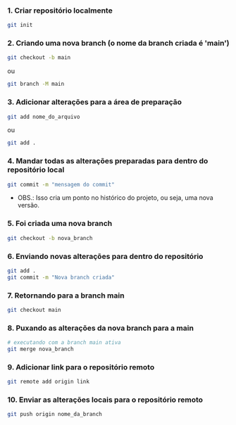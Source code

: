 ### 1. Criar repositório localmente

```bash
git init
```

### 2. Criando uma nova branch (o nome da branch criada é 'main')

```bash
git checkout -b main
```

ou

```bash
git branch -M main
```

### 3. Adicionar alterações para a área de preparação

```bash
git add nome_do_arquivo
```

ou

```bash
git add .
```

### 4. Mandar todas as alterações preparadas para dentro do repositório local

```bash
git commit -m "mensagem do commit"
```

- OBS.: Isso cria um ponto no histórico do projeto, ou seja, uma nova versão.

### 5. Foi criada uma nova branch

```bash
git checkout -b nova_branch
```

### 6. Enviando novas alterações para dentro do repositório

```bash
git add .
git commit -m "Nova branch criada"
```

### 7. Retornando para a branch main

```bash
git checkout main
```

### 8. Puxando as alterações da nova branch para a main

```bash
# executando com a branch main ativa
git merge nova_branch
```

### 9. Adicionar link para o repositório remoto

```bash
git remote add origin link
```

### 10. Enviar as alterações locais para o repositório remoto

```bash
git push origin nome_da_branch
```
